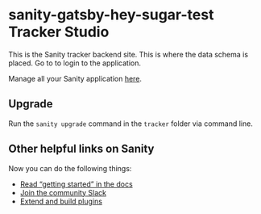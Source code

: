 # sanity-gatsby-hey-sugar-test Tracker Studio

This is the Sanity tracker backend site. This is where the data schema is placed. Go to []() to login to the application.

Manage all your Sanity application [here](https://manage.sanity.io/).

## Upgrade

Run the `sanity upgrade` command in the `tracker` folder via command line.

## Other helpful links on Sanity

Now you can do the following things:

- [Read “getting started” in the docs](https://www.sanity.io/docs/introduction/getting-started?utm_source=readme)
- [Join the community Slack](https://slack.sanity.io/?utm_source=readme)
- [Extend and build plugins](https://www.sanity.io/docs/content-studio/extending?utm_source=readme)
